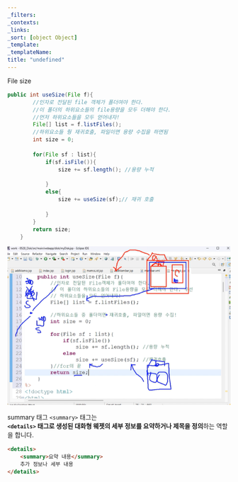 ```yaml
---
_filters: 
_contexts: 
_links: 
_sort: [object Object]
_template: 
_templateName: 
title: "undefined"
---
```


File size
```java
public int useSize(File f){
		//인자로 전달된 file 객체가 폴더여야 한다.
		//이 폴더의 하위요소들의 file용량을 모두 더해야 한다.
		//먼저 하위요소들을 모두 얻어내자!
		File[] list = f.listFiles();
		//하위요소들 줭 재귀호출, 파일이면 용량 수집을 하면됨
		int size = 0;
		
		for(File sf : list){
			if(sf.isFile()){
				size += sf.length(); //용량 누적
				
			}
			else{
				size += useSize(sf);// 재귀 호출
				
			}
		}
		return size;
	}
```
![image](/assets/img/2025-03-21-0528/Pasted-image-20240528113209.png)

summary 태그
`<summary>` 태그는  
**`<details>` 태그로 생성된 대화형 웨젯의 세부 정보를 요약하거나 제목을 정의**하는 역할을 합니다.

```html
<details>
    <summary>요약 내용</summary>
    추가 정보나 세부 내용
</details>
```
